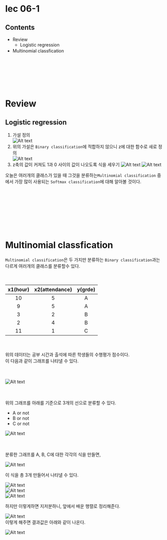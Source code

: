 # lec 06-1

## Contents

- Review
  - Logistic regression
- Multinomial classfication
  ㅤ

ㅤ

ㅤ

ㅤ

# Review

## Logistic regression

1. 가설 정의  
   ![Alt text](image-5.png)
2. 위의 가설은 `Binary classification`에 적합하지 않으니
   z에 대한 함수로 새로 정의  
   ![Alt text](image-7.png)
3. z축의 값이 커져도 1과 0 사이의 값이 나오도록 식을 세우기
   ![Alt text](image-6.png)
   ![Alt text](image-8.png)

오늘은 여러개의 클래스가 있을 때 그것을 분류하는`Multinomial classification` 중에서 가장 많이 사용되는 `Softmax classification`에 대해 알아볼 것이다.

ㅤ

ㅤ

ㅤ

ㅤ

# Multinomial classfication

`Multinomial classification`은 두 가지만 분류하는 `Binary classification`과는 다르게 여러개의 클래스를 분류할수 있다.

ㅤ

| x1(hour) | x2(attendance) | y(grde) |
| :------: | :------------: | :-----: |
|    10    |       5        |    A    |
|    9     |       5        |    A    |
|    3     |       2        |    B    |
|    2     |       4        |    B    |
|    11    |       1        |    C    |

ㅤ

위의 데이터는 공부 시간과 출석에 따른 학생들의 수행평가 점수이다.  
이 다음과 같이 그래프를 나타낼 수 있다.

ㅤ

![Alt text](image.png)

ㅤ

위의 그래프를 아래를 기준으로 3개의 선으로 분류할 수 있다.

- A or not
- B or not
- C or not

![Alt text](image-2.png)

ㅤ

분류한 그래프를 A, B, C에 대한 각각의 식을 만들면,

![Alt text](image-9.png)

이 식을 총 3개 만들어서 나타낼 수 있다.

![Alt text](image-9.png)  
![Alt text](image-9.png)  
![Alt text](image-9.png)

하지만 이렇게하면 지저분하니, 앞에서 배운 행렬로 정리해준다.

![Alt text](image-10.png)  
이렇게 해주면 결과값은 아래와 같이 나온다.

![Alt text](image-11.png)
